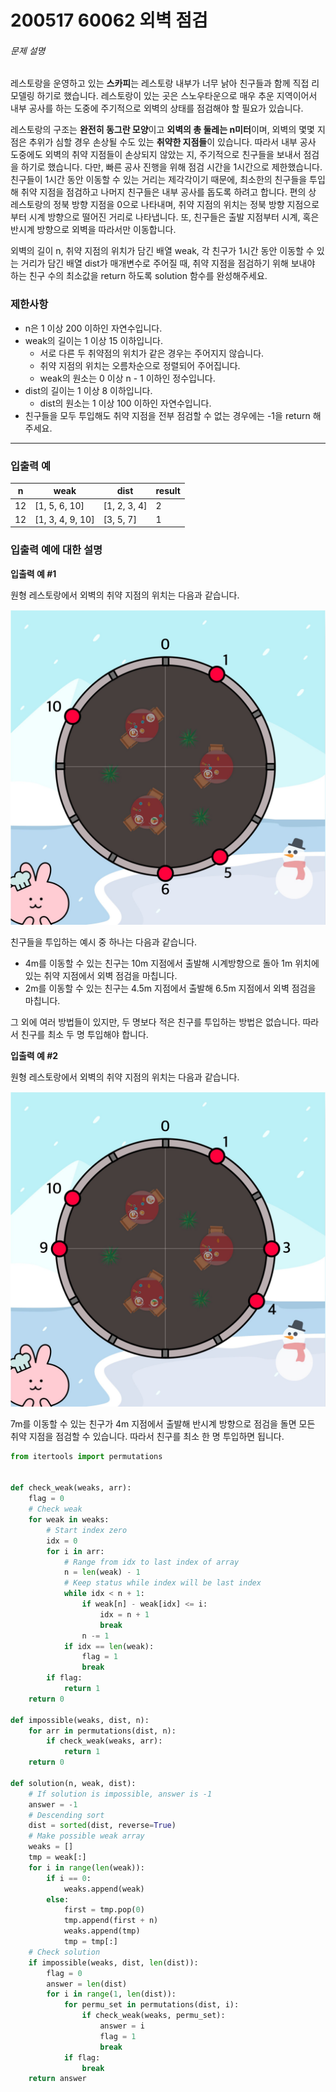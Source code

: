 # 200517 60062 외벽 점검

###### 문제 설명

레스토랑을 운영하고 있는 **스카피**는 레스토랑 내부가 너무 낡아 친구들과 함께 직접 리모델링 하기로 했습니다. 레스토랑이 있는 곳은 스노우타운으로 매우 추운 지역이어서 내부 공사를 하는 도중에 주기적으로 외벽의 상태를 점검해야 할 필요가 있습니다.

레스토랑의 구조는 **완전히 동그란 모양**이고 **외벽의 총 둘레는 n미터**이며, 외벽의 몇몇 지점은 추위가 심할 경우 손상될 수도 있는 **취약한 지점들**이 있습니다. 따라서 내부 공사 도중에도 외벽의 취약 지점들이 손상되지 않았는 지, 주기적으로 친구들을 보내서 점검을 하기로 했습니다. 다만, 빠른 공사 진행을 위해 점검 시간을 1시간으로 제한했습니다. 친구들이 1시간 동안 이동할 수 있는 거리는 제각각이기 때문에, 최소한의 친구들을 투입해 취약 지점을 점검하고 나머지 친구들은 내부 공사를 돕도록 하려고 합니다. 편의 상 레스토랑의 정북 방향 지점을 0으로 나타내며, 취약 지점의 위치는 정북 방향 지점으로부터 시계 방향으로 떨어진 거리로 나타냅니다. 또, 친구들은 출발 지점부터 시계, 혹은 반시계 방향으로 외벽을 따라서만 이동합니다.

외벽의 길이 n, 취약 지점의 위치가 담긴 배열 weak, 각 친구가 1시간 동안 이동할 수 있는 거리가 담긴 배열 dist가 매개변수로 주어질 때, 취약 지점을 점검하기 위해 보내야 하는 친구 수의 최소값을 return 하도록 solution 함수를 완성해주세요.

### 제한사항

- n은 1 이상 200 이하인 자연수입니다.
- weak의 길이는 1 이상 15 이하입니다.
  - 서로 다른 두 취약점의 위치가 같은 경우는 주어지지 않습니다.
  - 취약 지점의 위치는 오름차순으로 정렬되어 주어집니다.
  - weak의 원소는 0 이상 n - 1 이하인 정수입니다.
- dist의 길이는 1 이상 8 이하입니다.
  - dist의 원소는 1 이상 100 이하인 자연수입니다.
- 친구들을 모두 투입해도 취약 지점을 전부 점검할 수 없는 경우에는 -1을 return 해주세요.

------

### 입출력 예

| n    | weak             | dist         | result |
| ---- | ---------------- | ------------ | ------ |
| 12   | [1, 5, 6, 10]    | [1, 2, 3, 4] | 2      |
| 12   | [1, 3, 4, 9, 10] | [3, 5, 7]    | 1      |

### 입출력 예에 대한 설명

**입출력 예 #1**

원형 레스토랑에서 외벽의 취약 지점의 위치는 다음과 같습니다.

![외벽점검-1.jpg](images/1c8394ec-05e0-4b7b-a0ff-3ff9ae0cec28.jpg)

친구들을 투입하는 예시 중 하나는 다음과 같습니다.

- 4m를 이동할 수 있는 친구는 10m 지점에서 출발해 시계방향으로 돌아 1m 위치에 있는 취약 지점에서 외벽 점검을 마칩니다.
- 2m를 이동할 수 있는 친구는 4.5m 지점에서 출발해 6.5m 지점에서 외벽 점검을 마칩니다.

그 외에 여러 방법들이 있지만, 두 명보다 적은 친구를 투입하는 방법은 없습니다. 따라서 친구를 최소 두 명 투입해야 합니다.

**입출력 예 #2**

원형 레스토랑에서 외벽의 취약 지점의 위치는 다음과 같습니다.

![외벽점검-2.jpg](images/00e8eeb4-f3ec-4c18-96fb-a3b17aaf1812.jpg)

7m를 이동할 수 있는 친구가 4m 지점에서 출발해 반시계 방향으로 점검을 돌면 모든 취약 지점을 점검할 수 있습니다. 따라서 친구를 최소 한 명 투입하면 됩니다.

```python
from itertools import permutations


def check_weak(weaks, arr):
    flag = 0
    # Check weak
    for weak in weaks:
        # Start index zero
        idx = 0
        for i in arr:
            # Range from idx to last index of array
            n = len(weak) - 1
            # Keep status while index will be last index
            while idx < n + 1:
                if weak[n] - weak[idx] <= i:
                    idx = n + 1
                    break
                n -= 1
            if idx == len(weak):
                flag = 1
                break
        if flag:
            return 1
    return 0

def impossible(weaks, dist, n):
    for arr in permutations(dist, n):
        if check_weak(weaks, arr):
            return 1
    return 0

def solution(n, weak, dist):
    # If solution is impossible, answer is -1
    answer = -1
    # Descending sort
    dist = sorted(dist, reverse=True)
    # Make possible weak array
    weaks = []
    tmp = weak[:]
    for i in range(len(weak)):
        if i == 0:
            weaks.append(weak)
        else:
            first = tmp.pop(0)
            tmp.append(first + n)
            weaks.append(tmp)
            tmp = tmp[:]
    # Check solution
    if impossible(weaks, dist, len(dist)):
        flag = 0
        answer = len(dist)
        for i in range(1, len(dist)):
            for permu_set in permutations(dist, i):
                if check_weak(weaks, permu_set):
                    answer = i
                    flag = 1
                    break
            if flag:
                break
    return answer
```

